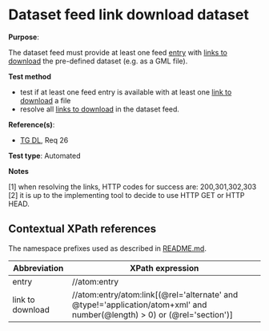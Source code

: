 # Dataset feed link download dataset

**Purpose**:

The dataset feed must provide at least one feed [entry](#entry) with [links to download](#downloadlink) the pre-defined dataset (e.g. as a GML file).

 **Test method**

* test if at least one feed entry is available with at least one [link to download](#downloadlink) a file
* resolve all [links to download](#downloadlink) in the dataset feed.

**Reference(s)**:

* [TG DL](README.md#ref_TG_DL), Req 26

**Test type**: Automated

**Notes**

[1] when resolving the links, HTTP codes for success are: 200,301,302,303
[2] it is up to the implementing tool to decide to use HTTP GET or HTTP HEAD.


## Contextual XPath references

The namespace prefixes used as described in [README.md](README.md#namespaces).

Abbreviation                                               |  XPath expression
---------------------------------------------------------- | -------------------------------------------------------------------------
entry <a name="entry"></a> | //atom:entry
link to download <a name="downloadlink"></a> | //atom:entry/atom:link[(@rel='alternate' and @type!='application/atom+xml' and number(@length) > 0) or (@rel='section')]
